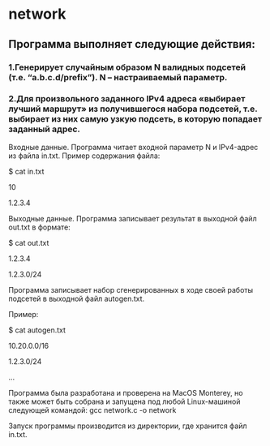 # network

## Программа выполняет следующие действия:

### 1.Генерирует случайным образом N валидных подсетей (т.е. “a.b.c.d/prefix”). N – настраиваемый параметр.

### 2.Для произвольного заданного IPv4 адреса «выбирает лучший маршрут» из получившегося набора подсетей, т.е. выбирает из них самую узкую подсеть, в которую попадает заданный адрес.
 


Входные данные.
Программа читает входной параметр N и IPv4-адрес из файла in.txt. 
Пример содержания файла:

$ cat in.txt

10

1.2.3.4
 


Выходные данные.
Программа записывает результат в выходной файл out.txt в формате:

$ cat out.txt

1.2.3.4

1.2.3.0/24



Программа записывает набор сгенерированных в ходе своей работы подсетей в выходной файл autogen.txt. 

Пример:

$ cat autogen.txt

10.20.0.0/16

1.2.3.0/24

…



Программа была разработана и проверена на MacOS Monterey, но также может быть собрана и запущена под любой Linux-машиной следующей командой:
gcc  network.c -o network

Запуск программы производится из директории, где хранится файл in.txt.
